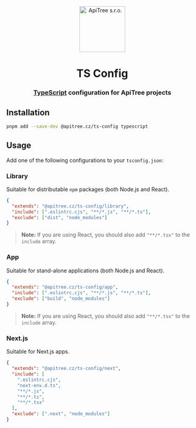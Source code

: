 <div align="center">

<a href="https://github.com/ApiTreeCZ">
<img alt="ApiTree s.r.o." src="https://www.apitree.cz/static/images/logo-header.svg" width="120" />
</a>

# TS Config

### [TypeScript](https://typescriptlang.org) configuration for ApiTree projects

</div>

## Installation

```bash
pnpm add --save-dev @apitree.cz/ts-config typescript
```

## Usage

Add one of the following configurations to your `tsconfig.json`:

### Library

Suitable for distributable `npm` packages (both Node.js and React).

```json
{
  "extends": "@apitree.cz/ts-config/library",
  "include": [".eslintrc.cjs", "**/*.js", "**/*.ts"],
  "exclude": ["dist", "node_modules"]
}
```

> **Note:** If you are using React, you should also add `"**/*.tsx"` to the `include` array.

### App

Suitable for stand-alone applications (both Node.js and React).

```json
{
  "extends": "@apitree.cz/ts-config/app",
  "include": [".eslintrc.cjs", "**/*.js", "**/*.ts"],
  "exclude": ["build", "node_modules"]
}
```

> **Note:** If you are using React, you should also add `"**/*.tsx"` to the `include` array.

### Next.js

Suitable for Next.js apps.

```json
{
  "extends": "@apitree.cz/ts-config/next",
  "include": [
    ".eslintrc.cjs",
    "next-env.d.ts",
    "**/*.js",
    "**/*.ts",
    "**/*.tsx"
  ],
  "exclude": [".next", "node_modules"]
}
```
